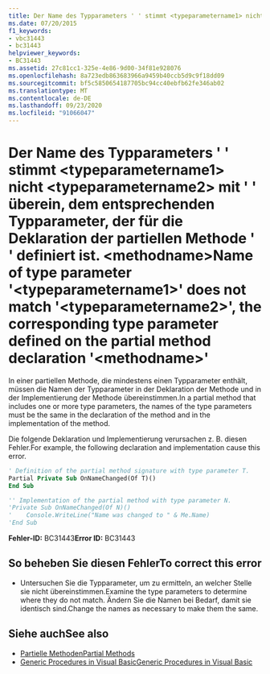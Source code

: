 ```yaml
---
title: Der Name des Typparameters ' ' stimmt <typeparametername1> nicht <typeparametername2> mit ' ' überein, dem entsprechenden Typparameter, der für die Deklaration der partiellen Methode ' ' definiert ist. <methodname>
ms.date: 07/20/2015
f1_keywords:
- vbc31443
- bc31443
helpviewer_keywords:
- BC31443
ms.assetid: 27c81cc1-325e-4e86-9d00-34f81e928076
ms.openlocfilehash: 8a723edb863683966a9459b40ccb5d9c9f18dd09
ms.sourcegitcommit: bf5c5850654187705bc94cc40ebfb62fe346ab02
ms.translationtype: MT
ms.contentlocale: de-DE
ms.lasthandoff: 09/23/2020
ms.locfileid: "91066047"
---
```

# <a name="name-of-type-parameter-typeparametername1-does-not-match-typeparametername2-the-corresponding-type-parameter-defined-on-the-partial-method-declaration-methodname"></a><span data-ttu-id="34b2e-102">Der Name des Typparameters ' ' stimmt \<typeparametername1> nicht \<typeparametername2> mit ' ' überein, dem entsprechenden Typparameter, der für die Deklaration der partiellen Methode ' ' definiert ist. \<methodname></span><span class="sxs-lookup"><span data-stu-id="34b2e-102">Name of type parameter '\<typeparametername1>' does not match '\<typeparametername2>', the corresponding type parameter defined on the partial method declaration '\<methodname>'</span></span>

<span data-ttu-id="34b2e-103">In einer partiellen Methode, die mindestens einen Typparameter enthält, müssen die Namen der Typparameter in der Deklaration der Methode und in der Implementierung der Methode übereinstimmen.</span><span class="sxs-lookup"><span data-stu-id="34b2e-103">In a partial method that includes one or more type parameters, the names of the type parameters must be the same in the declaration of the method and in the implementation of the method.</span></span>  
  
 <span data-ttu-id="34b2e-104">Die folgende Deklaration und Implementierung verursachen z. B. diesen Fehler.</span><span class="sxs-lookup"><span data-stu-id="34b2e-104">For example, the following declaration and implementation cause this error.</span></span>  
  
```vb  
' Definition of the partial method signature with type parameter T.  
Partial Private Sub OnNameChanged(Of T)()  
End Sub  
```  
  
```vb  
'' Implementation of the partial method with type parameter N.  
'Private Sub OnNameChanged(Of N)()  
'    Console.WriteLine("Name was changed to " & Me.Name)  
'End Sub  
```  
  
 <span data-ttu-id="34b2e-105">**Fehler-ID:** BC31443</span><span class="sxs-lookup"><span data-stu-id="34b2e-105">**Error ID:** BC31443</span></span>  
  
## <a name="to-correct-this-error"></a><span data-ttu-id="34b2e-106">So beheben Sie diesen Fehler</span><span class="sxs-lookup"><span data-stu-id="34b2e-106">To correct this error</span></span>  
  
- <span data-ttu-id="34b2e-107">Untersuchen Sie die Typparameter, um zu ermitteln, an welcher Stelle sie nicht übereinstimmen.</span><span class="sxs-lookup"><span data-stu-id="34b2e-107">Examine the type parameters to determine where they do not match.</span></span> <span data-ttu-id="34b2e-108">Ändern Sie die Namen bei Bedarf, damit sie identisch sind.</span><span class="sxs-lookup"><span data-stu-id="34b2e-108">Change the names as necessary to make them the same.</span></span>  
  
## <a name="see-also"></a><span data-ttu-id="34b2e-109">Siehe auch</span><span class="sxs-lookup"><span data-stu-id="34b2e-109">See also</span></span>

- [<span data-ttu-id="34b2e-110">Partielle Methoden</span><span class="sxs-lookup"><span data-stu-id="34b2e-110">Partial Methods</span></span>](../programming-guide/language-features/procedures/partial-methods.md)
- [<span data-ttu-id="34b2e-111">Generic Procedures in Visual Basic</span><span class="sxs-lookup"><span data-stu-id="34b2e-111">Generic Procedures in Visual Basic</span></span>](../programming-guide/language-features/data-types/generic-procedures.md)
